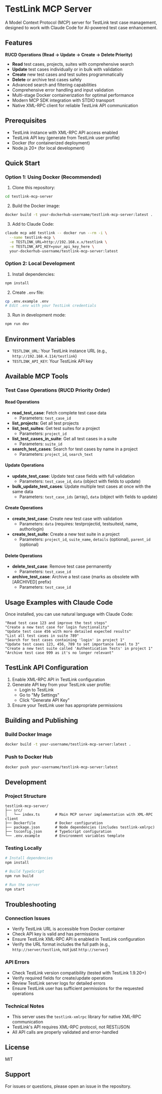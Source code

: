 # TestLink MCP Server

A Model Context Protocol (MCP) server for TestLink test case management, designed to work with Claude Code for AI-powered test case enhancement.

## Features

**RUCD Operations (Read → Update → Create → Delete Priority)**
- **Read** test cases, projects, suites with comprehensive search
- **Update** test cases individually or in bulk with validation
- **Create** new test cases and test suites programmatically  
- **Delete** or archive test cases safely
- Advanced search and filtering capabilities
- Comprehensive error handling and input validation
- Multi-stage Docker containerization for optimal performance
- Modern MCP SDK integration with STDIO transport
- Native XML-RPC client for reliable TestLink API communication

## Prerequisites

- TestLink instance with XML-RPC API access enabled
- TestLink API key (generate from TestLink user profile)
- Docker (for containerized deployment)
- Node.js 20+ (for local development)

## Quick Start

### Option 1: Using Docker (Recommended)

1. Clone this repository:
```bash
cd testlink-mcp-server
```

2. Build the Docker image:
```bash
docker build -t your-dockerhub-username/testlink-mcp-server:latest .
```

3. Add to Claude Code:
```bash
claude mcp add testlink -- docker run --rm -i \
  --name testlink-mcp \
  -e TESTLINK_URL=http://192.168.x.x/testlink \
  -e TESTLINK_API_KEY=your_api_key_here \
  your-dockerhub-username/testlink-mcp-server:latest
```

### Option 2: Local Development

1. Install dependencies:
```bash
npm install
```

2. Create `.env` file:
```bash
cp .env.example .env
# Edit .env with your TestLink credentials
```

3. Run in development mode:
```bash
npm run dev
```

## Environment Variables

- `TESTLINK_URL`: Your TestLink instance URL (e.g., `http://192.168.4.114/testlink`)
- `TESTLINK_API_KEY`: Your TestLink API key

## Available MCP Tools

### Test Case Operations (RUCD Priority Order)

#### Read Operations
- **read_test_case**: Fetch complete test case data
  - Parameters: `test_case_id`
- **list_projects**: Get all test projects
- **list_test_suites**: Get test suites for a project
  - Parameters: `project_id`
- **list_test_cases_in_suite**: Get all test cases in a suite
  - Parameters: `suite_id`
- **search_test_cases**: Search for test cases by name in a project
  - Parameters: `project_id`, `search_text`

#### Update Operations
- **update_test_case**: Update test case fields with full validation
  - Parameters: `test_case_id`, `data` (object with fields to update)
- **bulk_update_test_cases**: Update multiple test cases at once with the same data
  - Parameters: `test_case_ids` (array), `data` (object with fields to update)

#### Create Operations
- **create_test_case**: Create new test case with validation
  - Parameters: `data` (requires: testprojectid, testsuiteid, name, authorlogin)
- **create_test_suite**: Create a new test suite in a project
  - Parameters: `project_id`, `suite_name`, `details` (optional), `parent_id` (optional)

#### Delete Operations
- **delete_test_case**: Remove test case permanently
  - Parameters: `test_case_id`
- **archive_test_case**: Archive a test case (marks as obsolete with [ARCHIVED] prefix)
  - Parameters: `test_case_id`

## Usage Examples with Claude Code

Once installed, you can use natural language with Claude Code:

```
"Read test case 123 and improve the test steps"
"Create a new test case for login functionality"
"Update test case 456 with more detailed expected results"
"List all test cases in suite 789"
"Search for test cases containing 'login' in project 1"
"Update test cases 123, 456, 789 to set importance level to 3"
"Create a new test suite called 'Authentication Tests' in project 1"
"Archive test case 999 as it's no longer relevant"
```

## TestLink API Configuration

1. Enable XML-RPC API in TestLink configuration
2. Generate API key from your TestLink user profile:
   - Login to TestLink
   - Go to "My Settings" 
   - Click "Generate API Key"
3. Ensure your TestLink user has appropriate permissions

## Building and Publishing

### Build Docker Image
```bash
docker build -t your-username/testlink-mcp-server:latest .
```

### Push to Docker Hub
```bash
docker push your-username/testlink-mcp-server:latest
```

## Development

### Project Structure
```
testlink-mcp-server/
├── src/
│   └── index.ts       # Main MCP server implementation with XML-RPC client
├── Dockerfile         # Docker configuration
├── package.json       # Node dependencies (includes testlink-xmlrpc)
├── tsconfig.json      # TypeScript configuration
└── .env.example       # Environment variables template
```

### Testing Locally
```bash
# Install dependencies
npm install

# Build TypeScript
npm run build

# Run the server
npm start
```

## Troubleshooting

### Connection Issues
- Verify TestLink URL is accessible from Docker container
- Check API key is valid and has permissions
- Ensure TestLink XML-RPC API is enabled in TestLink configuration
- Verify the URL format includes the full path (e.g., `http://server/testlink`, not just `http://server`)

### API Errors
- Check TestLink version compatibility (tested with TestLink 1.9.20+)
- Verify required fields for create/update operations
- Review TestLink server logs for detailed errors
- Ensure TestLink user has sufficient permissions for the requested operations

### Technical Notes
- This server uses the `testlink-xmlrpc` library for native XML-RPC communication
- TestLink's API requires XML-RPC protocol, not REST/JSON
- All API calls are properly validated and error-handled

## License

MIT

## Support

For issues or questions, please open an issue in the repository.